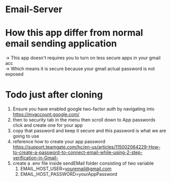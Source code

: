 # Email-Server

# How this app differ from normal email sending application

-> This app doesn't requires you to turn on less secure apps in your gmail acc\
-> Which means it is secure because your gmail actual password is not exposed


# Todo just after cloning
1) Ensure you have enabled google two-factor auth by navigating into https://myaccount.google.com/
2) then to security tab in the menu then scroll down to App passwords click and create one for your app
3) copy that password and keep it secure and this password is what we are going to use
4) reference how to create your app password https://support.teamgate.com/hc/en-us/articles/115002064229-How-to-create-a-password-to-connect-email-while-using-2-step-verification-in-Gmail-  
5) create a .env file inside sendEMail folder
    consisting of two variable
    1) EMAIL_HOST_USER=youremail@gmail.com
    2) EMAIL_HOST_PASSWORD=yourAppPassword
